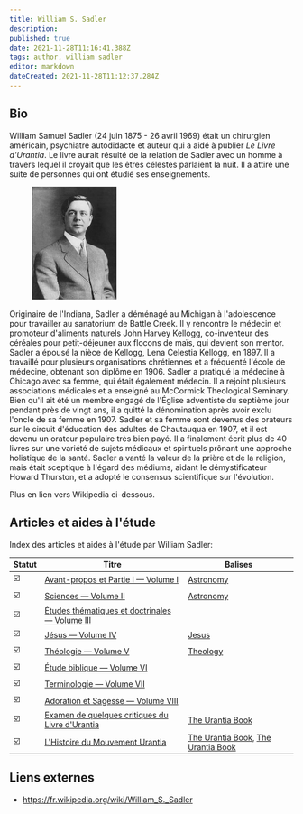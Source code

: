```yaml
---
title: William S. Sadler
description:
published: true
date: 2021-11-28T11:16:41.388Z
tags: author, william sadler
editor: markdown
dateCreated: 2021-11-28T11:12:37.284Z
---
```


## Bio

William Samuel Sadler (24 juin 1875 - 26 avril 1969) était un chirurgien américain, psychiatre autodidacte et auteur qui a aidé à publier _Le Livre d'Urantia_. Le livre aurait résulté de la relation de Sadler avec un homme à travers lequel il croyait que les êtres célestes parlaient la nuit. Il a attiré une suite de personnes qui ont étudié ses enseignements.

<figure id="Figure_1" class="image urantiapedia image-style-align-right">
<img src="/image/article/William_S_Sadler/William_S_Sadler_1914.jpg" width="150px">
</figure>

Originaire de l'Indiana, Sadler a déménagé au Michigan à l'adolescence pour travailler au sanatorium de Battle Creek. Il y rencontre le médecin et promoteur d'aliments naturels John Harvey Kellogg, co-inventeur des céréales pour petit-déjeuner aux flocons de maïs, qui devient son mentor. Sadler a épousé la nièce de Kellogg, Lena Celestia Kellogg, en 1897. Il a travaillé pour plusieurs organisations chrétiennes et a fréquenté l'école de médecine, obtenant son diplôme en 1906. Sadler a pratiqué la médecine à Chicago avec sa femme, qui était également médecin. Il a rejoint plusieurs associations médicales et a enseigné au McCormick Theological Seminary. Bien qu'il ait été un membre engagé de l'Église adventiste du septième jour pendant près de vingt ans, il a quitté la dénomination après avoir exclu l'oncle de sa femme en 1907. Sadler et sa femme sont devenus des orateurs sur le circuit d'éducation des adultes de Chautauqua en 1907, et il est devenu un orateur populaire très bien payé. Il a finalement écrit plus de 40 livres sur une variété de sujets médicaux et spirituels prônant une approche holistique de la santé. Sadler a vanté la valeur de la prière et de la religion, mais était sceptique à l'égard des médiums, aidant le démystificateur Howard Thurston, et a adopté le consensus scientifique sur l'évolution.

Plus en lien vers Wikipedia ci-dessous. 

## Articles et aides à l'étude 

Index des articles et aides à l'étude par William Sadler:

| Statut                  | Titre                                                                                                                      | Balises                                                                                             |
| ----------------------- | -------------------------------------------------------------------------------------------------------------------------- | --------------------------------------------------------------------------------------------------- |
| :ballot_box_with_check: | [Avant-propos et Partie I — Volume I](/fr/article/William_S_Sadler/Workbook_1_Foreword_and_Part_I)                         | [Astronomy](/t/astronomy)                                                                           |
| :ballot_box_with_check: | [Sciences — Volume II](/fr/article/William_S_Sadler/Workbook_2_Science)                                                    | [Astronomy](/t/astronomy)                                                                           |
| :ballot_box_with_check: | [Études thématiques et doctrinales — Volume III](/fr/article/William_S_Sadler/Workbook_3_Topical_and_Doctrinal_Studies)    |                                                                                                     |
| :ballot_box_with_check: | [Jésus — Volume IV](/fr/article/William_S_Sadler/Workbook_4_Jesus)                                                         | [Jesus](/t/jesus)                                                                                   |
| :ballot_box_with_check: | [Théologie — Volume V](/fr/article/William_S_Sadler/Workbook_5_Theology)                                                   | [Theology](/t/theology)                                                                             |
| :ballot_box_with_check: | [Étude biblique — Volume VI](/fr/article/William_S_Sadler/Workbook_6_Bible_Study)                                          |                                                                                                     |
| :ballot_box_with_check: | [Terminologie — Volume VII](/fr/article/William_S_Sadler/Workbook_7_Terminology)                                           |                                                                                                     |
| :ballot_box_with_check: | [Adoration et Sagesse — Volume VIII](/fr/article/William_S_Sadler/Workbook_8_Worship_and_Wisdom)                           |                                                                                                     |
| :ballot_box_with_check: | [Examen de quelques critiques du Livre d'Urantia](/fr/article/William_S_Sadler/Consideration_some_criticisms_Urantia_Book) | [The Urantia Book](/t/the%20urantia%20book)                                                         |
| :ballot_box_with_check: | [L'Histoire du Mouvement Urantia](/fr/article/William_S_Sadler/A_History_of_the_Urantia_Movement)                          | [The Urantia Book](/t/the%20urantia%20book), [The Urantia Book](/t/the%20urantia%20book—Authorship) |

## Liens externes

- https://fr.wikipedia.org/wiki/William_S._Sadler
